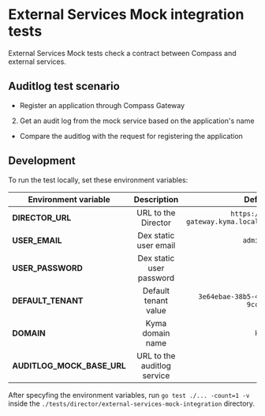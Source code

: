 #  External Services Mock integration tests

External Services Mock tests check a contract between Compass and external services. 

## Auditlog test scenario
- Register an application through Compass Gateway
2. Get an audit log from the mock service based on the application's name
- Compare the auditlog with the request for registering the application

## Development
To run the test locally, set these environment variables:

| Environment variable   |      Description      |  Default value |
|----------|:-------------:|------:|
| **DIRECTOR_URL** |  URL to the Director | `https://compass-gateway.kyma.local/director` |
| **USER_EMAIL** |    Dex static user email   |   `admin@kyma.cx` |
| **USER_PASSWORD** |    Dex static user password   |   - |
| **DEFAULT_TENANT** | Default tenant value |    `3e64ebae-38b5-46a0-b1ed-9ccee153a0ae` |
| **DOMAIN** | Kyma domain name |    `kyma.local` |
| **AUDITLOG_MOCK_BASE_URL** | URL to the auditlog service | - |

After specyfing the environment variables, run `go test ./... -count=1 -v` inside the `./tests/director/external-services-mock-integration` directory.
